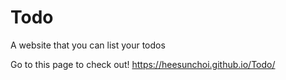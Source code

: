 # Todo
A website that you can list your todos

Go to this page to check out! https://heesunchoi.github.io/Todo/
